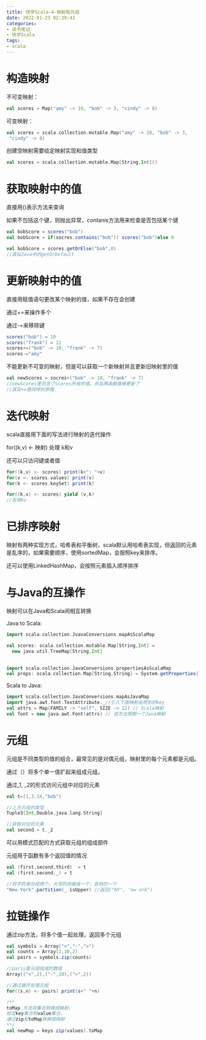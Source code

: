 ```yaml
---
title: 快学Scala-4-映射和元组
date: 2022-01-23 02:39:43
categories:
- 读书笔记
- 快学Scala
tags:
- scala
---
```



# 构造映射

不可变映射：

```scala
val scores = Map("amy" -> 10, "bob" -> 3, "cindy" -> 8)
```
可变映射：
```scala
val scores = scala.collection.mutable.Map("amy" -> 10, "bob" -> 3,
 "cindy" -> 8)
```
创建空映射需要给定映射实现和值类型
```scala
val scores = scala.collection.mutable.Map[String,Int]()
```

# 获取映射中的值

直接用()表示方法来查询

如果不包括这个键，则抛出异常，contanis方法用来检查是否包括某个键

```scala
val bobScore = scores("bob")
val bobScore = if(socres.contains("bob")) scores("bob")else 0

val bobScore = scores.getOrElse("bob",0)
//类似Java中的getOrDefault
```

# 更新映射中的值

直接用赋值语句更改某个映射的值，如果不存在会创建

通过+=来操作多个

通过-=来移除键

```scala
scores("bob") = 10
scores("frank") = 11
scores+=("bob" -> 10, "frank" -> 7)
scores-="amy"
```
不能更新不可变的映射，但是可以获取一个新映射并且更新旧映射里的值
```scala
val newScores = socres+("bob" -> 10, "frank" -> 7)
//newScores里包含了scores所有的值，并且两条数据被更新了
//其实+=是同样的原理
```

# 迭代映射

scala直接用下面的写法进行映射的迭代操作

for((k,v) <- 映射) 处理 k和v

还可以只访问键或者值

```scala
for((k,v) <- scores) print(k+": "+v)
for(v <- scores.values) print(v)
for(k <- scores.keySet) print(k)

for((k,v) <- scores) yield (v,k)
//反转kv
```

# 已排序映射

映射有两种实现方式，哈希表和平衡树，scala默认用哈希表实现，但返回的元素是乱序的，如果需要顺序，使用sortedMap，会按照key来排序。

还可以使用LinkedHashMap，会按照元素插入顺序排序

# 与Java的互操作

映射可以在Java和Scala间相互转换

Java to Scala:

```scala
import scala.collection.JvavaConversions.mapAsScalaMap

val scores: scala.collection.mutable.Map[String,Int] = 
  new java.util.TreeMap[String,Int]
  

import scala.collection.JavaConversions.propertiesAsScalaMap
val props: scala.collection.Map[String,String] = System.getProperties()
```

Scala to Java:

```scala
import scala.collection.JavaConversions.mapAsJavaMap
import java.awt.font.TextAttribute._//引入下面映射会用到的key
val attrs = Map(FAMILY -> "self", SIZE -> 12) // Scala映射
val font = new java.awt.Font(attrs) // 该方法预期一个Java映射
```

# 元组

元组是不同类型的值的组合，最常见的是对偶元组，映射里的每个元素都是元组。

通过（）将多个单一值扩起来组成元组。

通过_1, _2的形式访问元组中对应的元素

```scala
val t=(1,3.14,"bob")

//上方元组的类型
Tuple3[Int,Double,java.lang.String]

//获取对应的元素
val second = t._2
```

可以用模式匹配的方式获取元组的组成部件

元组用于函数有多个返回值的情况

```scala
val (first,second,third)  = t
val (first,second,_) = t

//将字符串分成两个，大写的拼接成一个，其他的一个
"New York".partition(_.isUpper) //返回("NY", "ew ork")
```

# 
# 拉链操作

通过zip方法，将多个值一起处理，返回多个元组

```scala
val symbols = Array("<","-",">")
val counts = Array(2,10,2)
val pairs = symbols.zip(counts)

//paris是元组组成的数组
Array(("<",2),("-",10),(">",2))

//通过循环处理元组
for((s,n) <- pairs) print(s+" "+n)

/**
toMap 方法将集合转换成映射，
给定key集合和value集合，
通过zip和toMap转换成映射
**/
val newMap = keys.zip(values).toMap
```

